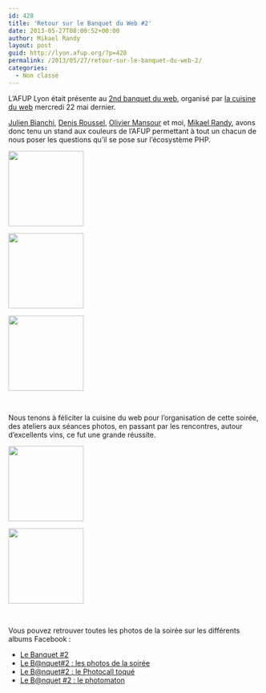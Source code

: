 ```yaml
---
id: 428
title: 'Retour sur le Banquet du Web #2'
date: 2013-05-27T08:00:52+00:00
author: Mikael Randy
layout: post
guid: http://lyon.afup.org/?p=428
permalink: /2013/05/27/retour-sur-le-banquet-du-web-2/
categories:
  - Non classé
---
```

L&rsquo;AFUP Lyon était présente au <a href="http://www.lacuisineduweb.com/la-cuisine-du-web-refait-son-banquet.html" target="_blank">2nd banquet du web</a>, organisé par <a href="http://www.lacuisineduweb.com/" title="La cuisine du web" target="_blank">la cuisine du web</a> mercredi 22 mai dernier.

<a href="https://twitter.com/jubianchi" title="Twitter Julien Bianchi" target="_blank">Julien Bianchi</a>, <a href="https://twitter.com/dondouny" title="Twitter Denis Roussel" target="_blank">Denis Roussel</a>, <a href="https://twitter.com/omansour" title="Twitter Olivier Mansour" target="_blank">Olivier Mansour</a> et moi, <a href="https://twitter.com/mikaelrandy" title="Twitter Mikael Randy" target="_blank">Mikael Randy</a>, avons donc tenu un stand aux couleurs de l&rsquo;AFUP permettant à tout un chacun de nous poser les questions qu&rsquo;il se pose sur l&rsquo;écosystème PHP.

<div id='gallery-5' class='gallery galleryid-428 gallery-columns-3 gallery-size-thumbnail'>
  <dl class='gallery-item'>
    <dt class='gallery-icon portrait'>
      <a href='http://lyon.afup.org/standafupcuisineduweb/'><img width="150" height="150" src="http://lyon.afup.org/files/2013/05/StandAfupCuisineDuWeb-150x150.jpg" class="attachment-thumbnail size-thumbnail" alt="" /></a>
    </dt>
  </dl>
  
  <dl class='gallery-item'>
    <dt class='gallery-icon portrait'>
      <a href='http://lyon.afup.org/standafupcuisineduweb2/'><img width="150" height="150" src="http://lyon.afup.org/files/2013/05/StandAfupCuisineDuWeb2-150x150.jpg" class="attachment-thumbnail size-thumbnail" alt="" /></a>
    </dt>
  </dl>
  
  <dl class='gallery-item'>
    <dt class='gallery-icon landscape'>
      <a href='http://lyon.afup.org/standafupcuisineduweb3/'><img width="150" height="150" src="http://lyon.afup.org/files/2013/05/StandAfupCuisineDuWeb3-150x150.jpg" class="attachment-thumbnail size-thumbnail" alt="" /></a>
    </dt>
  </dl>
  
  <br style="clear: both" />
</div>

Nous tenons à féliciter la cuisine du web pour l&rsquo;organisation de cette soirée, des ateliers aux séances photos, en passant par les rencontres, autour d&rsquo;excellents vins, ce fut une grande réussite.

<div id='gallery-6' class='gallery galleryid-428 gallery-columns-3 gallery-size-thumbnail'>
  <dl class='gallery-item'>
    <dt class='gallery-icon landscape'>
      <a href='http://lyon.afup.org/teamafupcuisineduweb/'><img width="150" height="150" src="http://lyon.afup.org/files/2013/05/TeamAfupCuisineDuWeb-150x150.jpg" class="attachment-thumbnail size-thumbnail" alt="" /></a>
    </dt>
  </dl>
  
  <dl class='gallery-item'>
    <dt class='gallery-icon landscape'>
      <a href='http://lyon.afup.org/teamafupcuisineduweb2/'><img width="150" height="150" src="http://lyon.afup.org/files/2013/05/TeamAfupCuisineDuWeb2-150x150.jpg" class="attachment-thumbnail size-thumbnail" alt="" /></a>
    </dt>
  </dl>
  
  <br style='clear: both' />
</div>

Vous pouvez retrouver toutes les photos de la soirée sur les différents albums Facebook :

  * <a href="https://www.facebook.com/media/set/?set=a.518707811499326.1073741829.350499651653477&type=3" target="_blank">Le Banquet #2</a>
  * <a href="https://www.facebook.com/media/set/?set=a.518873548149419.1073741832.350499651653477&type=3" target="_blank">Le B@nquet#2 : les photos de la soirée</a>
  * <a href="https://www.facebook.com/media/set/?set=a.518859561484151.1073741831.350499651653477&type=3" target="_blank">Le B@nquet#2 : le Photocall toqué</a>
  * <a href="https://www.facebook.com/media/set/?set=a.518707811499326.1073741829.350499651653477&type=3" target="_blank">Le B@nquet #2 : le photomaton</a>